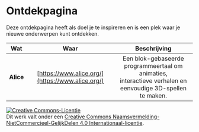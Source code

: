 # Ontdekpagina

Deze ontdekpagina heeft als doel je te inspireren en is een plek waar je nieuwe onderwerpen kunt ontdekken.

| **Wat**  | **Waar** | **Beschrijving** |
| :---: | :---: | :---: |
| **Alice** | [https://www.alice.org/](https://www.alice.org/) | Een blok-gebaseerde programmeertaal om animaties, <br/>interactieve verhalen en eenvoudige 3D-spellen te maken. |

<a rel="license" href="http://creativecommons.org/licenses/by-nc-sa/4.0/"><img alt="Creative Commons-Licentie" style="border-width:0" src="https://i.creativecommons.org/l/by-nc-sa/4.0/88x31.png" /></a><br />Dit werk valt onder een <a rel="license" href="http://creativecommons.org/licenses/by-nc-sa/4.0/deed.nl">Creative Commons Naamsvermelding-NietCommercieel-GelijkDelen 4.0 Internationaal-licentie</a>.

